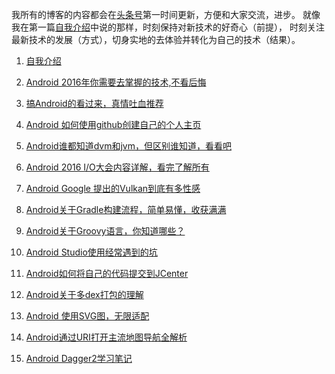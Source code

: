 

我所有的博客的内容都会在[头条号](http://toutiao.com/i6283070968847925761/)第一时间更新，方便和大家交流，进步。
就像我在第一篇[自我介绍](http://toutiao.com/i6283070968847925761/)中说的那样，时刻保持对新技术的好奇心（前提），
时刻关注最新技术的发展（方式），切身实地的去体验并转化为自己的技术（结果）。
 1. [自我介绍](http://toutiao.com/i6283070968847925761/)

 2. [Android 2016年你需要去掌握的技术,不看后悔](http://toutiao.com/i6283329584586818049/)

 3. [搞Android的看过来，真情吐血推荐](http://toutiao.com/i6283624772974674434/)

 4. [Android 如何使用github创建自己的个人主页](http://toutiao.com/i6283998263670473217/)

 5. [Android谁都知道dvm和jvm，但区别谁知道，看看吧](http://toutiao.com/i6285141026726216193/) 

 6. [Android 2016 I/O大会内容详解，看完了解所有](http://toutiao.com/i6285525106902958594/) 
 
 7. [Android Google 提出的Vulkan到底有多性感](http://toutiao.com/i6286396240536011265/)
 
 8. [Android关于Gradle构建流程，简单易懂，收获满满](http://toutiao.com/i6287900194755314177/)

 9. [Android关于Groovy语言，你知道哪些？](http://toutiao.com/i6287902961905435137/)
 
 10. [Android Studio使用经常遇到的坑](http://toutiao.com/i6288942008564187650/) 

 11. [Android如何将自己的代码提交到JCenter](http://toutiao.com/i6289321090850226689/)
 
 12. [Android关于多dex打包的理解](http://toutiao.com/i6291251603081003522/) 
 
 13. [Android 使用SVG图，无限适配](http://toutiao.com/i6301449980729098754/)
 
 14. [Android通过URI打开主流地图导航全解析](http://toutiao.com/i6317887237946081794/) 
  
 15. [Android Dagger2学习笔记](http://toutiao.com/i6320013234153718273/) 
 
 


